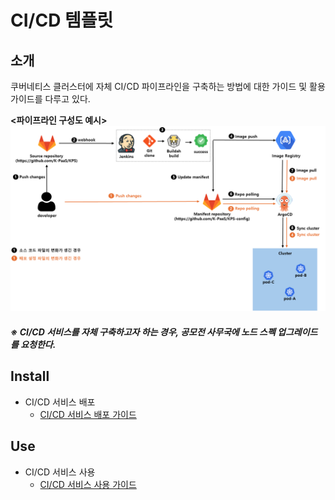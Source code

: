 # CI/CD 템플릿

## 소개

쿠버네티스 클러스터에 자체 CI/CD 파이프라인을 구축하는 방법에 대한 가이드 및 활용 가이드를 다루고 있다. 


**\<파이프라인 구성도 예시>**
![alt text](image.png)

##### ※ CI/CD 서비스를 자체 구축하고자 하는 경우, 공모전 사무국에 노드 스펙 업그레이드를 요청한다.

## Install

- CI/CD 서비스 배포
    - [CI/CD 서비스 배포 가이드](guide/install-guide/install-guide.md)

## Use

- CI/CD 서비스 사용
    - [CI/CD 서비스 사용 가이드](guide/use-guide/use-guide.md)





